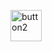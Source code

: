 
[<img width="50" height="50" src="https://img.icons8.com/ios/50/button2.png" alt="button2"/>](https://canadianbusinesscollege.com/)
